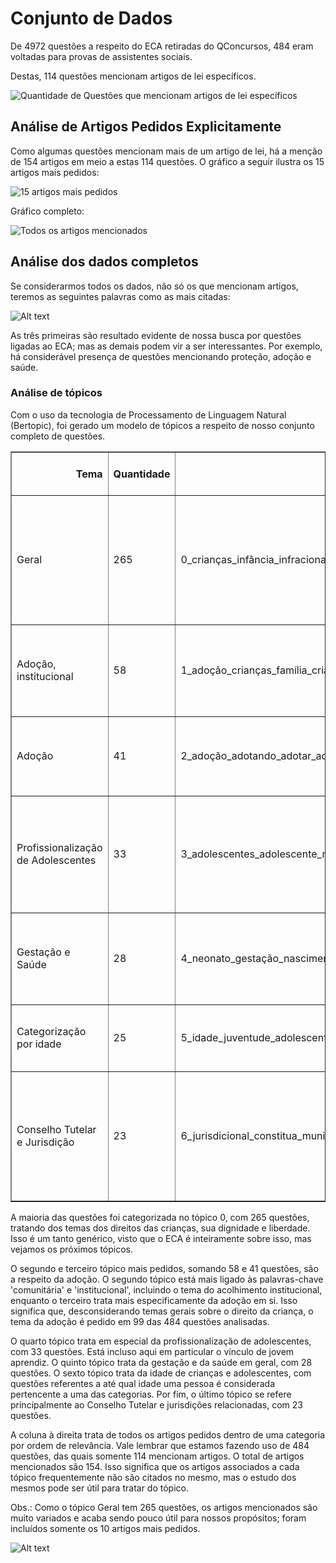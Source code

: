 # Conjunto de Dados

De 4972 questões a respeito do ECA retiradas do QConcursos, 484 eram voltadas para provas de assistentes sociais.

Destas, 114 questões mencionam artigos de lei específicos.

![Quantidade de Questões que mencionam artigos de lei específicos](c3c9bc58-5974-4a7a-803d-cc95d7525618.png)


## Análise de Artigos Pedidos Explicitamente

Como algumas questões mencionam mais de um artigo de lei, há a menção de 154 artigos em meio a estas 114 questões. O gráfico a seguir ilustra os 15 artigos mais pedidos:

![15 artigos mais pedidos](ca6ac1f9-fafe-4f20-8977-01e163c98def-1.png)

Gráfico completo:

![Todos os artigos mencionados](c49a63f8-722a-4dd9-9040-8a6e0a78734d.png)

## Análise dos dados completos

Se considerarmos todos os dados, não só os que mencionam artigos, teremos as seguintes palavras como as mais citadas:

![Alt text](e01d1510-7e0e-40af-9b48-4cfb8bdf22f4.png)

As três primeiras são resultado evidente de nossa busca por questões ligadas ao ECA; mas as demais podem vir a ser interessantes. Por exemplo, há considerável presença de questões mencionando proteção, adoção e saúde.

### Análise de tópicos

Com o uso da tecnologia de Processamento de Linguagem Natural (Bertopic), foi gerado um modelo de tópicos a respeito de nosso conjunto completo de questões.

<table border="1" class="dataframe">
  <thead>
    <tr style="text-align: right;">
      <th>Tema</th>
      <th>Quantidade</th>
      <th>Nome</th>
      <th>Palavras-chave</th>
      <th>Artigos mais pedidos</th>
    </tr>
  </thead>
  <tbody>
    <tr>
      <td>Geral</td>
      <td>265</td>
      <td>0_crianças_infância_infracional_direitos</td>
      <td>[crianças, infância, infracional, direitos, autoridade, criança, dignidade, liberdade, adolescentes, adolescente]</td>
      <td>4, 56, 112, 16, 11, 87, 130, 3, 7, 18</td>
    </tr>
    <tr>
      <td>Adoção, institucional</td>
      <td>58</td>
      <td>1_adoção_crianças_família_criança</td>
      <td>[adoção, crianças, família, criança, convivência, deverá, pais, comunitária, institucional, autoridade]</td>
      <td>19, 25, 92, 101, 38, 36, 37, 33, 28, 166</td>
    </tr>
    <tr>
      <td>Adoção</td>
      <td>41</td>
      <td>2_adoção_adotando_adotar_adotado</td>
      <td>[adoção, adotando, adotar, adotado, adotante, idade, criança, família, parentes, filho]</td>
      <td>42, 48, 25</td>
    </tr>
    <tr>
      <td>Profissionalização de Adolescentes</td>
      <td>33</td>
      <td>3_adolescentes_adolescente_menores_educativo</td>
      <td>[adolescentes, adolescente, menores, educativo, idade, educação, escolar, profissionalização, ensino, obrigatório]</td>
      <td>54, 53, 69</td>
    </tr>
    <tr>
      <td>Gestação e Saúde</td>
      <td>28</td>
      <td>4_neonato_gestação_nascimento_criança</td>
      <td>[neonato, gestação, nascimento, criança, público, públicos, mães, nascido, filhos, saúde]</td>
      <td>10, 8, 8-A</td>
    </tr>
    <tr>
      <td>Categorização por idade</td>
      <td>25</td>
      <td>5_idade_juventude_adolescente_adolescentes</td>
      <td>[idade, juventude, adolescente, adolescentes, criança, 18, anos, 16, judicial, 15]</td>
      <td>83, 2, 9, 1</td>
    </tr>
    <tr>
      <td>Conselho Tutelar e Jurisdição</td>
      <td>23</td>
      <td>6_jurisdicional_constitua_municipal_administrativa</td>
      <td>[jurisdicional, constitua, municipal, administrativa, município, administração, mandato, encarregado, direitos, sociedade]</td>
      <td>131, 136, 132, 134</td>
    </tr>
  </tbody>
</table>

A maioria das questões foi categorizada no tópico 0, com 265 questões, tratando dos temas dos direitos das crianças, sua dignidade e liberdade. Isso é um tanto genérico, visto que o ECA é inteiramente sobre isso, mas vejamos os próximos tópicos.

O segundo e terceiro tópico mais pedidos, somando 58 e 41 questões, são a respeito da adoção. O segundo tópico está mais ligado às palavras-chave 'comunitária' e 'institucional', incluindo o tema do acolhimento institucional, enquanto o terceiro trata mais especificamente da adoção em si. Isso significa que, desconsiderando temas gerais sobre o direito da criança, o tema da adoção é pedido em 99 das 484 questões analisadas.

O quarto tópico trata em especial da profissionalização de adolescentes, com 33 questões. Está incluso aqui em particular o vínculo de jovem aprendiz. O quinto tópico trata da gestação e da saúde em geral, com 28 questões. O sexto tópico trata da idade de crianças e adolescentes, com questões referentes a até qual idade uma pessoa é considerada pertencente a uma das categorias. Por fim, o último tópico se refere principalmente ao Conselho Tutelar e jurisdições relacionadas, com 23 questões.

A coluna à direita trata de todos os artigos pedidos dentro de uma categoria por ordem de relevância. Vale lembrar que estamos fazendo uso de 484 questões, das quais somente 114 mencionam artigos. O total de artigos mencionados são 154. Isso significa que os artigos associados a cada tópico frequentemente não são citados no mesmo, mas o estudo dos mesmos pode ser útil para tratar do tópico.

Obs.: Como o tópico Geral tem 265 questões, os artigos mencionados são muito variados e acaba sendo pouco útil para nossos propósitos; foram incluídos somente os 10 artigos mais pedidos.

![Alt text](31bb7501-38c4-4421-8dd6-e18157025339.png)